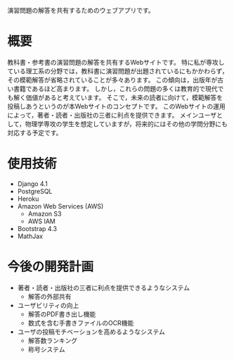 演習問題の解答を共有するためのウェブアプリです。

# 概要
教科書・参考書の演習問題の解答を共有するWebサイトです。
特に私が専攻している理工系の分野では，教科書に演習問題が出題されているにもかかわらず，その模範解答が省略されていることが多々あります。
この傾向は，出版年が古い書籍であるほど高まります。
しかし，これらの問題の多くは教育的で現代でも解く価値があると考えています。
そこで，未来の読者に向けて，模範解答を投稿しあうというのが本Webサイトのコンセプトです。
このWebサイトの運用によって，著者・読者・出版社の三者に利点を提供できます。
メインユーザとして，物理学専攻の学生を想定していますが，将来的にはその他の学問分野にも対応する予定です。

# 使用技術
- Django 4.1
- PostgreSQL
- Heroku
- Amazon Web Services (AWS)
  - Amazon S3
  - AWS IAM
- Bootstrap 4.3
- MathJax

# 今後の開発計画
- 著者・読者・出版社の三者に利点を提供できるようなシステム
  - 解答の外部共有
- ユーザビリティの向上
  - 解答のPDF書き出し機能
  - 数式を含む手書きファイルのOCR機能
- ユーザの投稿モチベーションを高めるようなシステム
  - 解答数ランキング
  - 称号システム
